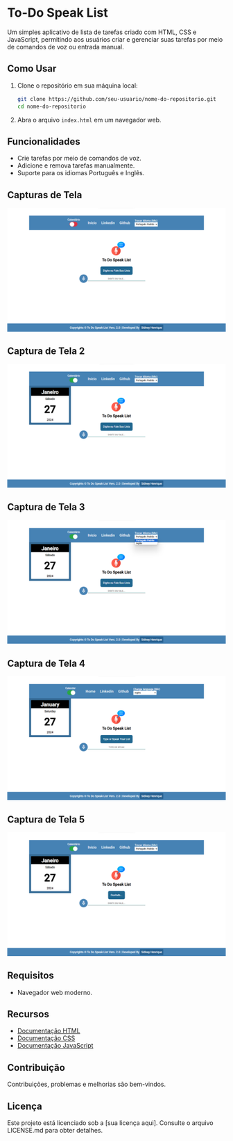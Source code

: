 # To-Do Speak List

Um simples aplicativo de lista de tarefas criado com HTML, CSS e JavaScript, permitindo aos usuários criar e gerenciar suas tarefas por meio de comandos de voz ou entrada manual.

## Como Usar

1. Clone o repositório em sua máquina local:

    ```bash
    git clone https://github.com/seu-usuario/nome-do-repositorio.git
    cd nome-do-repositorio
    ```

2. Abra o arquivo `index.html` em um navegador web.

## Funcionalidades

- Crie tarefas por meio de comandos de voz.
- Adicione e remova tarefas manualmente.
- Suporte para os idiomas Português e Inglês.

## Capturas de Tela

<img src="assets/screen_capture/screen_1.png">

## Captura de Tela 2
<img src="assets/screen_capture/screen_2.png">

## Captura de Tela 3
<img src="assets/screen_capture/screen_3.png">

## Captura de Tela 4
<img src="assets/screen_capture/screen_4.png">

## Captura de Tela 5
<img src="assets/screen_capture/screen_5.png">

## Requisitos

- Navegador web moderno.

## Recursos

- [Documentação HTML](https://developer.mozilla.org/en-US/docs/Web/HTML)
- [Documentação CSS](https://developer.mozilla.org/en-US/docs/Web/CSS)
- [Documentação JavaScript](https://developer.mozilla.org/en-US/docs/Web/JavaScript)

## Contribuição

Contribuições, problemas e melhorias são bem-vindos.

## Licença

Este projeto está licenciado sob a [sua licença aqui]. Consulte o arquivo LICENSE.md para obter detalhes.

